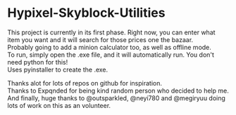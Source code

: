 # Hypixel-Skyblock-Utilities

This project is currently in its first phase. Right now, you can enter what item you want and it will search for those prices one the bazaar.  
Probably going to add a minion calculator too, as well as offline mode.<br>
To run, simply open the .exe file, and it will automatically run. You don't need python for this!<br>
Uses pyinstaller to create the .exe.


Thanks alot for lots of repos on github for inspiration.  
Thanks to  Expqnded for being kind random person who decided to help me.  
And finally, huge thanks to @outsparkled, @neyi780 and @megiryuu doing lots of work on this as an volunteer. 

